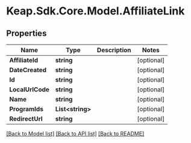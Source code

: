 # Keap.Sdk.Core.Model.AffiliateLink

## Properties

Name | Type | Description | Notes
------------ | ------------- | ------------- | -------------
**AffiliateId** | **string** |  | [optional] 
**DateCreated** | **string** |  | [optional] 
**Id** | **string** |  | [optional] 
**LocalUrlCode** | **string** |  | [optional] 
**Name** | **string** |  | [optional] 
**ProgramIds** | **List&lt;string&gt;** |  | [optional] 
**RedirectUrl** | **string** |  | [optional] 

[[Back to Model list]](../README.md#documentation-for-models) [[Back to API list]](../README.md#documentation-for-api-endpoints) [[Back to README]](../README.md)

